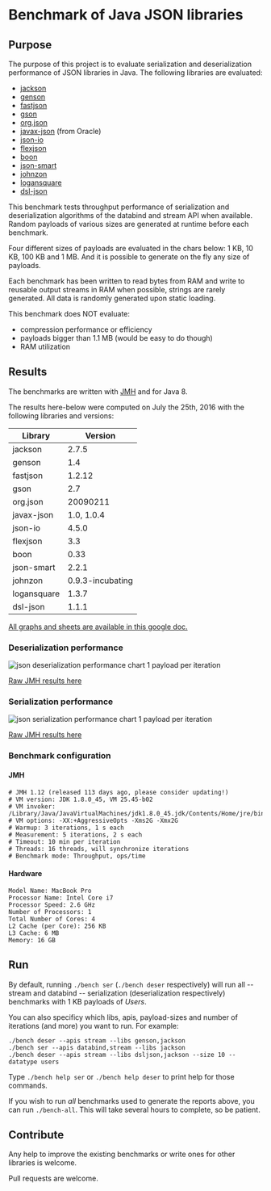 # Benchmark of Java JSON libraries

## Purpose

The purpose of this project is to evaluate serialization and deserialization performance of JSON libraries in Java.
The following libraries are evaluated:

* [jackson](https://github.com/FasterXML/jackson)
* [genson](https://owlike.github.io/genson/)
* [fastjson](https://github.com/alibaba/fastjson)
* [gson](https://github.com/google/gson)
* [org.json](https://github.com/stleary/JSON-java)
* [javax-json](https://jsonp.java.net/) (from Oracle)
* [json-io](https://github.com/jdereg/json-io)
* [flexjson](http://flexjson.sourceforge.net/)
* [boon](https://github.com/boonproject/boon)
* [json-smart](http://netplex.github.io/json-smart/)
* [johnzon](http://johnzon.apache.org/)
* [logansquare](https://github.com/bluelinelabs/LoganSquare)
* [dsl-json](https://github.com/ngs-doo/dsl-json)

This benchmark tests throughput performance of serialization and deserialization algorithms of the databind and stream API when available.
Random payloads of various sizes are generated at runtime before each benchmark.

Four different sizes of payloads are evaluated in the chars below: 1 KB, 10 KB, 100 KB and 1 MB. And it is possible to generate on the fly any size of payloads.

Each benchmark has been written to read bytes from RAM and write to reusable output streams in RAM when possible, strings are rarely generated. All data is randomly generated upon static loading.

This benchmark does NOT evaluate:

* compression performance or efficiency
* payloads bigger than 1.1 MB (would be easy to do though)
* RAM utilization

## Results

The benchmarks are written with [JMH](http://openjdk.java.net/projects/code-tools/jmh/) and for Java 8.

The results here-below were computed on July the 25th, 2016 with the following libraries and versions:

| Library     | Version |
|-------------|---------|
| jackson     | 2.7.5   |
| genson      | 1.4     |
| fastjson    | 1.2.12  |
| gson        | 2.7     |
| org.json    | 20090211   |
| javax-json  | 1.0, 1.0.4 |
| json-io     | 4.5.0   |
| flexjson    | 3.3     |
| boon        | 0.33    |
| json-smart  | 2.2.1   |
| johnzon     | 0.9.3-incubating |
| logansquare | 1.3.7   |
| dsl-json    | 1.1.1   |

[All graphs and sheets are available in this google doc.](https://docs.google.com/spreadsheets/d/1QJ8vwMXTHidMX4jo6aldGRt7d7DzPqvQJ4ETaevKT-c/edit?usp=sharing)

### Deserialization performance

![json deserialization performance chart 1 payload per iteration](https://docs.google.com/spreadsheets/d/1QJ8vwMXTHidMX4jo6aldGRt7d7DzPqvQJ4ETaevKT-c/pubchart?oid=782651865&format=image)

[Raw JMH results here][jmh-results]

### Serialization performance

![json serialization performance chart 1 payload per iteration](https://docs.google.com/spreadsheets/d/1QJ8vwMXTHidMX4jo6aldGRt7d7DzPqvQJ4ETaevKT-c/pubchart?oid=69104817&format=image)

[Raw JMH results here][jmh-results]

### Benchmark configuration

#### JMH

    # JMH 1.12 (released 113 days ago, please consider updating!)
    # VM version: JDK 1.8.0_45, VM 25.45-b02
    # VM invoker: /Library/Java/JavaVirtualMachines/jdk1.8.0_45.jdk/Contents/Home/jre/bin/java
    # VM options: -XX:+AggressiveOpts -Xms2G -Xmx2G
    # Warmup: 3 iterations, 1 s each
    # Measurement: 5 iterations, 2 s each
    # Timeout: 10 min per iteration
    # Threads: 16 threads, will synchronize iterations
    # Benchmark mode: Throughput, ops/time

#### Hardware

    Model Name: MacBook Pro
    Processor Name: Intel Core i7
    Processor Speed: 2.6 GHz
    Number of Processors: 1
    Total Number of Cores: 4
    L2 Cache (per Core): 256 KB
    L3 Cache: 6 MB
    Memory: 16 GB

## Run

By default, running `./bench ser` (`./bench deser` respectively) will run 
all -- stream and databind -- serialization (deserialization respectively)
benchmarks with 1 KB payloads of _Users_.

You can also specificy which libs, apis, payload-sizes and number of 
iterations (and more) you want to run. For example:

    ./bench deser --apis stream --libs genson,jackson 
    ./bench ser --apis databind,stream --libs jackson 
    ./bench deser --apis stream --libs dsljson,jackson --size 10 --datatype users
 
Type `./bench help ser` or `./bench help deser` to print help for those
commands.

If you wish to run _all_ benchmarks used to generate the reports above,
you can run `./bench-all`. This will take several hours to complete, so
be patient.

## Contribute

Any help to improve the existing benchmarks or write ones for other
libraries is welcome.

Pull requests are welcome.

[jmh-results]: /archive/raw-results-2016-07-25.md